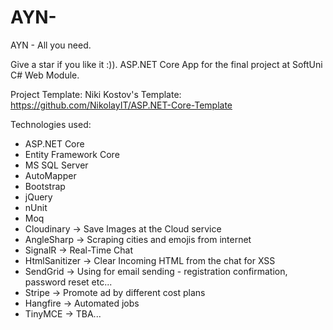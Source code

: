 # AYN-
AYN - All you need.

Give a star if you like it :)).
ASP.NET Core App for the final project at SoftUni C# Web Module.

Project Template:
Niki Kostov's Template: https://github.com/NikolayIT/ASP.NET-Core-Template


Technologies used: 
- ASP.NET Core
- Entity Framework Core
- MS SQL Server
- AutoMapper 
- Bootstrap
- jQuery
- nUnit
- Moq
- Cloudinary -> Save Images at the Cloud service
- AngleSharp -> Scraping cities and emojis from internet
- SignalR -> Real-Time Chat
- HtmlSanitizer -> Clear Incoming HTML from the chat for XSS
- SendGrid -> Using for email sending - registration confirmation, password reset etc...
- Stripe -> Promote ad by different cost plans
- Hangfire -> Automated jobs
- TinyMCE -> TBA...

